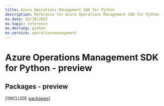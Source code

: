 ```yaml
---
title: Azure Operations Management SDK for Python
description: Reference for Azure Operations Management SDK for Python
ms.date: 03/18/2025
ms.topic: reference
ms.devlang: python
ms.service: operationsmanagement
---
```

# Azure Operations Management SDK for Python - preview
## Packages - preview
[!INCLUDE [packages](operations-management-index.md)]